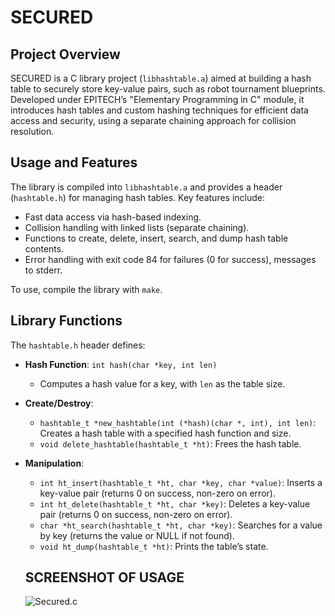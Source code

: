
# SECURED

## Project Overview
SECURED is a C library project (`libhashtable.a`) aimed at building a hash table to securely store key-value pairs, such as robot tournament blueprints. Developed under EPITECH’s "Elementary Programming in C" module, it introduces hash tables and custom hashing techniques for efficient data access and security, using a separate chaining approach for collision resolution.

## Usage and Features
The library is compiled into `libhashtable.a` and provides a header (`hashtable.h`) for managing hash tables. Key features include:
- Fast data access via hash-based indexing.
- Collision handling with linked lists (separate chaining).
- Functions to create, delete, insert, search, and dump hash table contents.
- Error handling with exit code 84 for failures (0 for success), messages to stderr.

To use, compile the library with `make`.

## Library Functions
The `hashtable.h` header defines:
- **Hash Function**: `int hash(char *key, int len)`  
  - Computes a hash value for a key, with `len` as the table size.
- **Create/Destroy**: 
  - `hashtable_t *new_hashtable(int (*hash)(char *, int), int len)`: Creates a hash table with a specified hash function and size.
  - `void delete_hashtable(hashtable_t *ht)`: Frees the hash table.
- **Manipulation**: 
  - `int ht_insert(hashtable_t *ht, char *key, char *value)`: Inserts a key-value pair (returns 0 on success, non-zero on error).
  - `int ht_delete(hashtable_t *ht, char *key)`: Deletes a key-value pair (returns 0 on success, non-zero on error).
  - `char *ht_search(hashtable_t *ht, char *key)`: Searches for a value by key (returns the value or NULL if not found).
  - `void ht_dump(hashtable_t *ht)`: Prints the table’s state.

  ## SCREENSHOT OF USAGE
  ![Secured.c](https://github.com/user-attachments/assets/60addc9f-f9d4-4aef-a3d2-1959441bda40)


